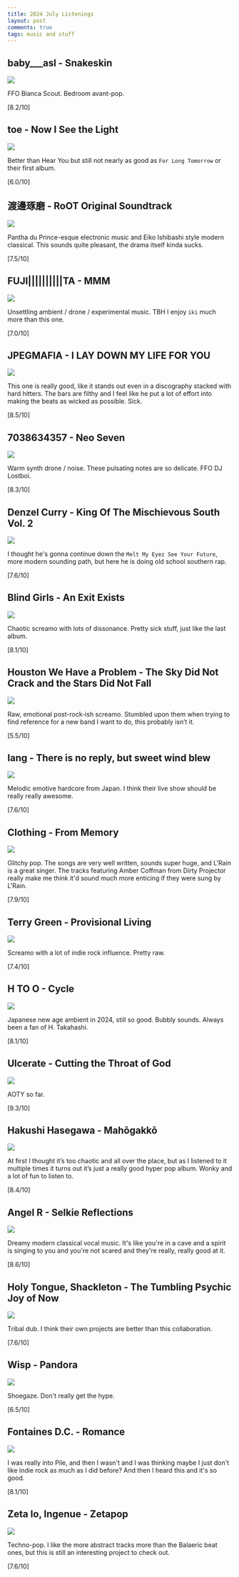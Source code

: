 ```yaml
---
title: 2024 July Listenings
layout: post
comments: true
tags: music and stuff
---
```


## baby\_\_\_asl - Snakeskin

  ![](https://f4.bcbits.com/img/a3246141178_10.jpg)

  FFO Bianca Scout. Bedroom avant-pop.

  [8.2/10]

## toe - Now I See the Light

  ![](https://f4.bcbits.com/img/a3658750944_10.jpg)

  Better than Hear You but still not nearly as good as `For Long Tomorrow` or their first album.

  [6.0/10]

## 渡邊琢磨 - RoOT Original Soundtrack

  ![](https://i.scdn.co/image/ab67616d00001e022aecdb113803fd71f3a6e01c)

  Pantha du Prince-esque electronic music and Eiko Ishibashi style modern classical. This sounds quite pleasant, the drama itself kinda sucks.

  [7.5/10]

## FUJI||||||||||TA - MMM

  ![](https://f4.bcbits.com/img/a1714140379_16.jpg)

  Unsettling ambient / drone / experimental music. TBH I enjoy `iki` much more than this one.

  [7.0/10]

## JPEGMAFIA - I LAY DOWN MY LIFE FOR YOU

  ![](https://f4.bcbits.com/img/a4051869210_16.jpg)

  This one is really good, like it stands out even in a discography stacked with hard hitters. The bars are filthy and I feel like he put a lot of effort into making the beats as wicked as possible. Sick.

  [8.5/10]

## 7038634357 - Neo Seven

  ![](https://f4.bcbits.com/img/a1641023596_16.jpg)

  Warm synth drone / noise. These pulsating notes are so delicate. FFO DJ Lostboi.

  [8.3/10]

## Denzel Curry - King Of The Mischievous South Vol. 2

  ![](https://f4.bcbits.com/img/a1590309662_16.jpg)

  I thought he's gonna continue down the `Melt My Eyez See Your Future`, more modern sounding path, but here he is doing old school southern rap.

  [7.6/10]

## Blind Girls - An Exit Exists

  ![](https://f4.bcbits.com/img/a1763666334_16.jpg)

  Chaotic screamo with lots of dissonance. Pretty sick stuff, just like the last album.

  [8.1/10]

## Houston We Have a Problem - The Sky Did Not Crack and the Stars Did Not Fall

  ![](https://i.scdn.co/image/ab67616d0000b273c3d692d5d87bc672915a8a0d)

  Raw, emotional post-rock-ish screamo. Stumbled upon them when trying to find reference for a new band I want to do, this probably isn’t it.

  [5.5/10]

## lang - There is no reply, but sweet wind blew

  ![](https://f4.bcbits.com/img/a1724397817_16.jpg)

  Melodic emotive hardcore from Japan. I think their live show should be really really awesome.

  [7.6/10]

## Clothing - From Memory

  ![](https://f4.bcbits.com/img/a3310068567_16.jpg)

  Glitchy pop. The songs are very well written, sounds super huge, and L'Rain is a great singer. The tracks featuring Amber Coffman from Dirty Projector really make me think it'd sound much more enticing if they were sung by L'Rain.

  [7.9/10]

## Terry Green - Provisional Living

  ![](https://f4.bcbits.com/img/a2015584547_16.jpg)
  
  Screamo with a lot of indie rock influence. Pretty raw.

  [7.4/10]

## H TO O - Cycle

  ![](https://f4.bcbits.com/img/a1283938153_16.jpg)

  Japanese new age ambient in 2024, still so good. Bubbly sounds. Always been a fan of H. Takahashi.

  [8.1/10]

## Ulcerate - Cutting the Throat of God

  ![](https://f4.bcbits.com/img/a0552505092_16.jpg)

  AOTY so far.

  [9.3/10]

## Hakushi Hasegawa - Mahōgakkō

  ![](https://f4.bcbits.com/img/a0529968126_16.jpg)

  At first I thought it’s too chaotic and all over the place, but as I listened to it multiple times it turns out it’s just a really good hyper pop album. Wonky and a lot of fun to listen to.

  [8.4/10]

## Angel R - Selkie Reflections

  ![](https://f4.bcbits.com/img/a3802053527_16.jpg)

  Dreamy modern classical vocal music. It's like you're in a cave and a spirit is singing to you and you're not scared and they're really, really good at it.

  [8.6/10]

## Holy Tongue, Shackleton - The Tumbling Psychic Joy of Now

  ![](https://f4.bcbits.com/img/a3035052640_16.jpg)

  Tribal dub. I think their own projects are better than this collaboration.

  [7.6/10]

## Wisp - Pandora

  ![](https://i.scdn.co/image/ab67616d0000b27393b67dcb944df8174fd8356a)

  Shoegaze. Don't really get the hype.

  [6.5/10]

## Fontaines D.C. - Romance

  ![](https://f4.bcbits.com/img/a1885243503_16.jpg)

  I was really into Pile, and then I wasn't and I was thinking maybe I just don't like indie rock as much as I did before? And then I heard this and it's so good.

  [8.1/10]

## Zeta Io, Ingenue - Zetapop

  ![](https://f4.bcbits.com/img/a1992463347_16.jpg)

  Techno-pop. I like the more abstract tracks more than the Balaeric beat ones, but this is still an interesting project to check out.

  [7.6/10]

